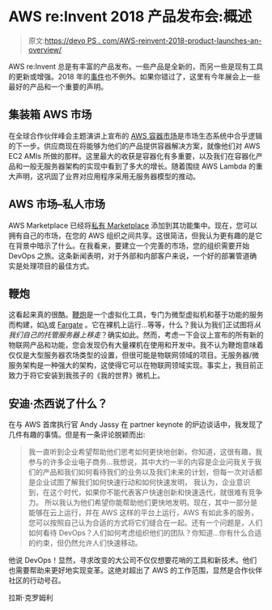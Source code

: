 # AWS re:Invent 2018 产品发布会:概述

> 原文:[https://devo PS . com/AWS-reinvent-2018-product-launches-an-overview/](https://devops.com/aws-reinvent-2018-product-launches-an-overview/)

AWS re:Invent 总是有丰富的产品发布。一些产品是全新的，而另一些是现有工具的更新或增强。2018 年的[事件](https://aws.amazon.com/events/aws-innovate/reinvent-recap/?trk=www.google.com)也不例外。如果你错过了，这里有今年展会上一些最好的产品和一个重要的声明。

## 集装箱 AWS 市场

在全球合作伙伴峰会主题演讲上宣布的 [AWS 容器市场](https://aws.amazon.com/marketplace/features/containers)是市场生态系统中合乎逻辑的下一步。供应商现在将能够为他们的产品提供容器解决方案，就像他们对 AWS EC2 AMIs 所做的那样。这里最大的收获是容器化有多重要，以及我们在容器化产品和一般无服务器架构的实现中看到了多大的增长。随着围绕 AWS Lambda 的重大声明，这巩固了业界对应用程序采用无服务器模型的推动。

## AWS 市场–私人市场

AWS Marketplace 已经将[私有 Marketplace](https://docs.aws.amazon.com/marketplace/latest/buyerguide/private-marketplace.html) 添加到其功能集中。现在，您可以拥有自己的市场，在您的 AWS 组织之间共享。这很简洁，但我认为更有趣的是它在背景中暗示了什么。在我看来，要建立一个完善的市场，您的组织需要开始 DevOps 之旅。这条新闻表明，对于外部和内部客户来说，一个好的部署管道确实是处理项目的最佳方式。

## 鞭炮

这看起来真的很酷。[鞭炮](https://firecracker-microvm.github.io/)是一个虚拟化工具，专门为微型虚拟机和基于功能的服务而构建，如[λ](https://aws.amazon.com/lambda/)或 [Fargate](https://aws.amazon.com/fargate/) 。它在裸机上运行…等等，什么？我认为我们正试图将*从我们自己的托管服务器上移走*？确实如此。然而，考虑一下会议上宣布的所有新的物联网产品和功能，您会发现仍有大量裸机在使用和开发中。我不认为鞭炮意味着仅仅是大型服务器农场类型的设置，但很可能是物联网领域的项目。无服务器/微服务架构是一种强大的架构，这使得它可以在物联网领域实现。事实上，我目前正致力于将它安装到我孩子的《我的世界》微机上。

## 安迪·杰西说了什么？

在与 AWS 首席执行官 Andy Jassy 在 partner keynote 的炉边谈话中，我发现了几件有趣的事情。但是有一条评论脱颖而出:

> 我一直听到企业希望帮助他们思考如何更快地创新。你知道，这很有趣，我参与的许多企业电子商务…我想说，其中大约一半的内容是企业问我关于我们的产品和我们如何看待我们的业务以及我们未来的计划，但每一次对话都是企业试图了解我们如何快速行动和如何快速发明， 我认为，企业意识到，在这个时代，如果你不能代表客户快速创新和快速迭代，就很难有竞争力。 所以我认为他们希望你能帮助他们更快地发明。现在，其中一部分是能够在云上运行，并在 AWS 这样的平台上运行，AWS 有如此多的服务，您可以按照自己认为合适的方式将它们缝合在一起。还有一个问题是，人们如何看待 DevOps？人们如何考虑组织他们的团队？你知道…你有什么合适的约束，但仍然允许人们快速移动。

他说 DevOps！显然，寻求改变的大公司不仅仅想要花哨的工具和新技术。他们也需要帮助来更好地实现变革。这绝对超出了 AWS 的工作范围，显然是合作伙伴社区的行动号召。

拉斯·克罗姆利